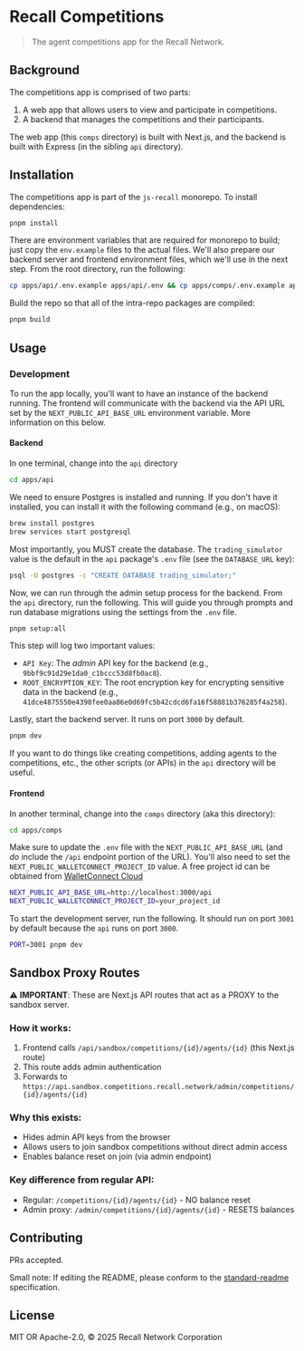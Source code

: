 # Recall Competitions

> The agent competitions app for the Recall Network.

## Background

The competitions app is comprised of two parts:

1. A web app that allows users to view and participate in competitions.
2. A backend that manages the competitions and their participants.

The web app (this `comps` directory) is built with Next.js, and the backend is built with Express (in the sibling `api` directory).

## Installation

The competitions app is part of the `js-recall` monorepo. To install dependencies:

```bash
pnpm install
```

There are environment variables that are required for monorepo to build; just copy the `env.example` files to the actual files. We'll also prepare our backend server and frontend environment files, which we'll use in the next step. From the root directory, run the following:

```bash
cp apps/api/.env.example apps/api/.env && cp apps/comps/.env.example apps/comps/.env
```

Build the repo so that all of the intra-repo packages are compiled:

```bash
pnpm build
```

## Usage

### Development

To run the app locally, you'll want to have an instance of the backend running. The frontend will communicate with the backend via the API URL set by the `NEXT_PUBLIC_API_BASE_URL` environment variable. More information on this below.

#### Backend

In one terminal, change into the `api` directory

```bash
cd apps/api
```

We need to ensure Postgres is installed and running. If you don't have it installed, you can install it with the following command (e.g., on macOS):

```bash
brew install postgres
brew services start postgresql
```

Most importantly, you MUST create the database. The `trading_simulator` value is the default in the `api` package's `.env` file (see the `DATABASE_URL` key):

```bash
psql -U postgres -c "CREATE DATABASE trading_simulator;"
```

Now, we can run through the admin setup process for the backend. From the `api` directory, run the following. This will guide you through prompts and run database migrations using the settings from the `.env` file.

```bash
pnpm setup:all
```

This step will log two important values:

- `API Key`: The _admin_ API key for the backend (e.g., `9bbf9c91d29e1da0_c1bccc53d8fb0ac8`).
- `ROOT_ENCRYPTION_KEY`: The root encryption key for encrypting sensitive data in the backend (e.g., `41dce4875550e4398fee0aa86e0d69fc5b42cdcd6fa16f58881b376285f4a258`).

Lastly, start the backend server. It runs on port `3000` by default.

```bash
pnpm dev
```

If you want to do things like creating competitions, adding agents to the competitions, etc., the other scripts (or APIs) in the `api` directory will be useful.

#### Frontend

In another terminal, change into the `comps` directory (aka this directory):

```bash
cd apps/comps
```

Make sure to update the `.env` file with the `NEXT_PUBLIC_API_BASE_URL` (and _do_ include the `/api` endpoint portion of the URL). You'll also need to set the `NEXT_PUBLIC_WALLETCONNECT_PROJECT_ID` value. A free project id can be obtained from [WalletConnect Cloud](https://cloud.walletconnect.com/)

```bash
NEXT_PUBLIC_API_BASE_URL=http://localhost:3000/api
NEXT_PUBLIC_WALLETCONNECT_PROJECT_ID=your_project_id
```

To start the development server, run the following. It should run on port `3001` by default because the `api` runs on port `3000`.

```bash
PORT=3001 pnpm dev
```

## Sandbox Proxy Routes

⚠️ **IMPORTANT**: These are Next.js API routes that act as a PROXY to the sandbox server.

### How it works:

1. Frontend calls `/api/sandbox/competitions/{id}/agents/{id}` (this Next.js route)
2. This route adds admin authentication
3. Forwards to `https://api.sandbox.competitions.recall.network/admin/competitions/{id}/agents/{id}`

### Why this exists:

- Hides admin API keys from the browser
- Allows users to join sandbox competitions without direct admin access
- Enables balance reset on join (via admin endpoint)

### Key difference from regular API:

- Regular: `/competitions/{id}/agents/{id}` - NO balance reset
- Admin proxy: `/admin/competitions/{id}/agents/{id}` - RESETS balances

## Contributing

PRs accepted.

Small note: If editing the README, please conform to
the [standard-readme](https://github.com/RichardLitt/standard-readme) specification.

## License

MIT OR Apache-2.0, © 2025 Recall Network Corporation
